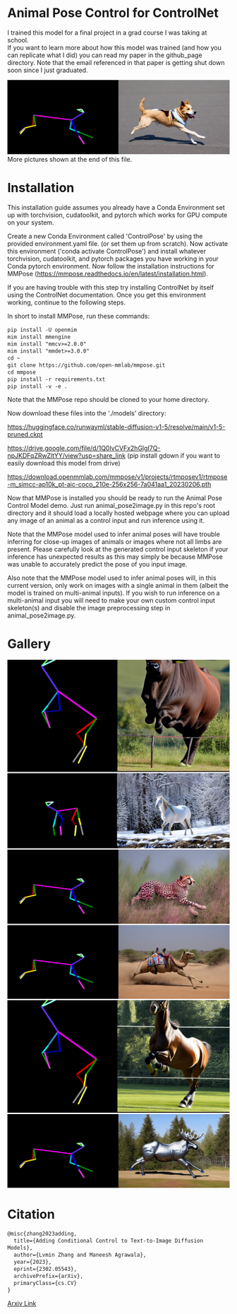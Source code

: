 # Animal Pose Control for ControlNet

<!-- [ControlNet 1.1](https://github.com/lllyasviel/ControlNet-v1-1-nightly) is released. Those new models will be merged to this repo after we make sure that everything is good. -->

I trained this model for a final project in a grad course I was taking at school.  
If you want to learn more about how this model was trained (and how you can replicate what I did) you can read my paper in the github_page directory.
Note that the email referenced in that paper is getting shut down soon since I just graduated.

![img](github_page/results_running_dog.png)
More pictures shown at the end of this file.

# Installation

This installation guide assumes you already have a Conda Environment set up with torchvision, cudatoolkit, and pytorch which works for GPU compute on your system.

Create a new Conda Environment called 'ControlPose' by using the provided environment.yaml file. (or set them up from scratch).  Now activate this environment ('conda activate ControlPose') and install whatever torchvision, cudatoolkit, and pytorch packages you have working in your Conda pytorch environment. Now follow the installation instructions for MMPose (https://mmpose.readthedocs.io/en/latest/installation.html).

If you are having trouble with this step try installing ControlNet by itself using the ControlNet documentation.  Once you get this environment working, continue to the following steps.

In short to install MMPose, run these commands: 

```
pip install -U openmim
mim install mmengine
mim install "mmcv>=2.0.0"
mim install "mmdet>=3.0.0"
cd ~
git clone https://github.com/open-mmlab/mmpose.git
cd mmpose
pip install -r requirements.txt
pip install -v -e .
```

Note that the MMPose repo should be cloned to your home directory.

Now download these files into the './models' directory:

https://huggingface.co/runwayml/stable-diffusion-v1-5/resolve/main/v1-5-pruned.ckpt

https://drive.google.com/file/d/1Q0lvCVFx2hGlgI7Q-npJKDFqZRwZltYY/view?usp=share_link 
(pip install gdown if you want to easily download this model from drive)

https://download.openmmlab.com/mmpose/v1/projects/rtmposev1/rtmpose-m_simcc-ap10k_pt-aic-coco_210e-256x256-7a041aa1_20230206.pth

Now that MMPose is installed you should be ready to run the Animal Pose Control Model demo.  Just run animal_pose2image.py in this repo's root directory and it should load a locally hosted webpage where you can upload any image of an animal as a control input and run inference using it.

Note that the MMPose model used to infer animal poses will have trouble inferring for close-up images of animals or images where not all limbs are present.  Please carefully look at the generated control input skeleton if your inference has unexpected results as this may simply be because MMPose was unable to accurately predict the pose of you input image.

Also note that the MMPose model used to infer animal poses will, in this current version, only work on images with a single animal in them (albeit the model is trained on multi-animal inputs).  If you wish to run inference on a multi-animal input you will need to make your own custom control input skeleton(s) and disable the image preprocessing step in animal_pose2image.py.  

# Gallery

![img](github_page/results_cow.png)
![img](github_page/results_horse.png)
![img](github_page/results_hot_pink_cheetah.png)
![img](github_page/results_camel.png)
![img](github_page/results_jumping_horse.png)
![img](github_page/results_metallic_moose.png)


# Citation

    @misc{zhang2023adding,
      title={Adding Conditional Control to Text-to-Image Diffusion Models}, 
      author={Lvmin Zhang and Maneesh Agrawala},
      year={2023},
      eprint={2302.05543},
      archivePrefix={arXiv},
      primaryClass={cs.CV}
    }

[Arxiv Link](https://arxiv.org/abs/2302.05543)
